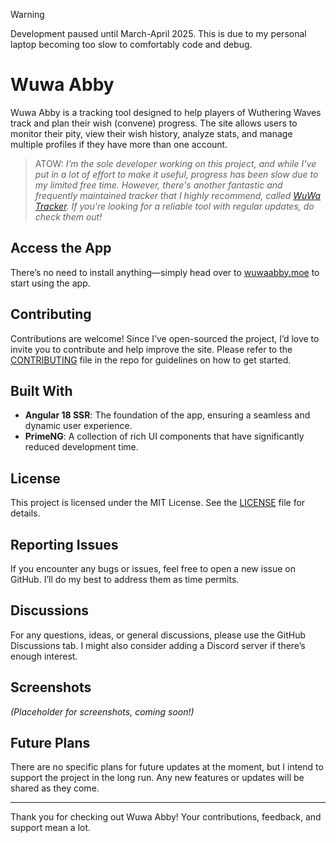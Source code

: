 > [!WARNING] 
> Development paused until March-April 2025. This is due to my personal laptop becoming too slow to comfortably code and debug.

# Wuwa Abby

Wuwa Abby is a tracking tool designed to help players of Wuthering Waves track and plan their wish (convene) progress. The site allows users to monitor their pity, view their wish history, analyze stats, and manage multiple profiles if they have more than one account.

> ATOW: _I’m the sole developer working on this project, and while I’ve put in a lot of effort to make it useful, progress has been slow due to my limited free time. However, there's another fantastic and frequently maintained tracker that I highly recommend, called [WuWa Tracker](https://wuwatracker.com/). If you're looking for a reliable tool with regular updates, do check them out!_

## Access the App

There’s no need to install anything—simply head over to [wuwaabby.moe](https://wuwaabby.moe) to start using the app.

## Contributing

Contributions are welcome! Since I’ve open-sourced the project, I’d love to invite you to contribute and help improve the site. Please refer to the [CONTRIBUTING](CONTRIBUTING.md) file in the repo for guidelines on how to get started.

## Built With

- **Angular 18 SSR**: The foundation of the app, ensuring a seamless and dynamic user experience.
- **PrimeNG**: A collection of rich UI components that have significantly reduced development time.

## License

This project is licensed under the MIT License. See the [LICENSE](LICENSE) file for details.

## Reporting Issues

If you encounter any bugs or issues, feel free to open a new issue on GitHub. I’ll do my best to address them as time permits.

## Discussions

For any questions, ideas, or general discussions, please use the GitHub Discussions tab. I might also consider adding a Discord server if there’s enough interest.

## Screenshots

_(Placeholder for screenshots, coming soon!)_

## Future Plans

There are no specific plans for future updates at the moment, but I intend to support the project in the long run. Any new features or updates will be shared as they come.

---

Thank you for checking out Wuwa Abby! Your contributions, feedback, and support mean a lot.

